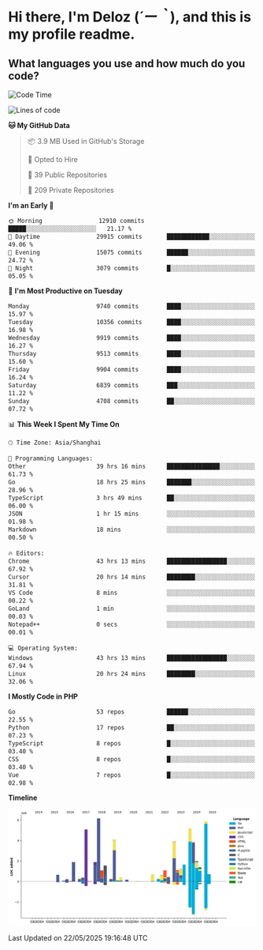 # **Hi there, I'm Deloz (*´ー｀*), and this is my profile readme.**

## **What languages you use and how much do you code?**

<!--START_SECTION:waka-->
![Code Time](http://img.shields.io/badge/Code%20Time-6%2C440%20hrs%2047%20mins-blue)

![Lines of code](https://img.shields.io/badge/From%20Hello%20World%20I%27ve%20Written-54.4%20million%20lines%20of%20code-blue)

**🐱 My GitHub Data** 

> 📦 3.9 MB Used in GitHub's Storage 
 > 
> 💼 Opted to Hire
 > 
> 📜 39 Public Repositories 
 > 
> 🔑 209 Private Repositories 
 > 
**I'm an Early 🐤** 

```text
🌞 Morning                12910 commits       █████░░░░░░░░░░░░░░░░░░░░   21.17 % 
🌆 Daytime                29915 commits       ████████████░░░░░░░░░░░░░   49.06 % 
🌃 Evening                15075 commits       ██████░░░░░░░░░░░░░░░░░░░   24.72 % 
🌙 Night                  3079 commits        █░░░░░░░░░░░░░░░░░░░░░░░░   05.05 % 
```
📅 **I'm Most Productive on Tuesday** 

```text
Monday                   9740 commits        ████░░░░░░░░░░░░░░░░░░░░░   15.97 % 
Tuesday                  10356 commits       ████░░░░░░░░░░░░░░░░░░░░░   16.98 % 
Wednesday                9919 commits        ████░░░░░░░░░░░░░░░░░░░░░   16.27 % 
Thursday                 9513 commits        ████░░░░░░░░░░░░░░░░░░░░░   15.60 % 
Friday                   9904 commits        ████░░░░░░░░░░░░░░░░░░░░░   16.24 % 
Saturday                 6839 commits        ███░░░░░░░░░░░░░░░░░░░░░░   11.22 % 
Sunday                   4708 commits        ██░░░░░░░░░░░░░░░░░░░░░░░   07.72 % 
```


📊 **This Week I Spent My Time On** 

```text
🕑︎ Time Zone: Asia/Shanghai

💬 Programming Languages: 
Other                    39 hrs 16 mins      ███████████████░░░░░░░░░░   61.73 % 
Go                       18 hrs 25 mins      ███████░░░░░░░░░░░░░░░░░░   28.96 % 
TypeScript               3 hrs 49 mins       ██░░░░░░░░░░░░░░░░░░░░░░░   06.00 % 
JSON                     1 hr 15 mins        ░░░░░░░░░░░░░░░░░░░░░░░░░   01.98 % 
Markdown                 18 mins             ░░░░░░░░░░░░░░░░░░░░░░░░░   00.50 % 

🔥 Editors: 
Chrome                   43 hrs 13 mins      █████████████████░░░░░░░░   67.92 % 
Cursor                   20 hrs 14 mins      ████████░░░░░░░░░░░░░░░░░   31.81 % 
VS Code                  8 mins              ░░░░░░░░░░░░░░░░░░░░░░░░░   00.22 % 
GoLand                   1 min               ░░░░░░░░░░░░░░░░░░░░░░░░░   00.03 % 
Notepad++                0 secs              ░░░░░░░░░░░░░░░░░░░░░░░░░   00.01 % 

💻 Operating System: 
Windows                  43 hrs 13 mins      █████████████████░░░░░░░░   67.94 % 
Linux                    20 hrs 24 mins      ████████░░░░░░░░░░░░░░░░░   32.06 % 
```

**I Mostly Code in PHP** 

```text
Go                       53 repos            ██████░░░░░░░░░░░░░░░░░░░   22.55 % 
Python                   17 repos            ██░░░░░░░░░░░░░░░░░░░░░░░   07.23 % 
TypeScript               8 repos             █░░░░░░░░░░░░░░░░░░░░░░░░   03.40 % 
CSS                      8 repos             █░░░░░░░░░░░░░░░░░░░░░░░░   03.40 % 
Vue                      7 repos             █░░░░░░░░░░░░░░░░░░░░░░░░   02.98 % 
```



**Timeline**

![Lines of Code chart](https://raw.githubusercontent.com/deloz/deloz/main/assets/bar_graph.png)


 Last Updated on 22/05/2025 19:16:48 UTC
<!--END_SECTION:waka-->
